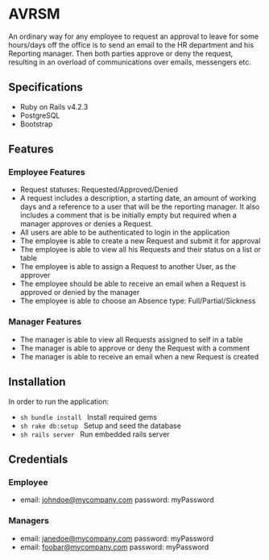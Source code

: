 # AVRSM
An ordinary way for any employee to request an approval to leave for some hours/days off the
office is to send an email to the HR department and his Reporting manager. Then both parties
approve or deny the request, resulting in an overload of communications over emails, messengers
etc.

## Specifications

- Ruby on Rails v4.2.3
- PostgreSQL
- Bootstrap

## Features

### Employee Features

- Request statuses: Requested/Approved/Denied
- A request includes a description, a starting date, an amount of working days and a
reference to a user that will be the reporting manager. It also includes a comment
that is be initially empty but required when a manager approves or denies a Request.
- All users are able to be authenticated to login in the application
- The employee is able to create a new Request and submit it for approval
- The employee is able to view all his Requests and their status on a list or table
- The employee is able to assign a Request to another User, as the approver
- The employee should be able to receive an email when a Request is approved or denied by
the manager
- The employee is able to choose an Absence type: Full/Partial/Sickness

### Manager Features

- The manager is able to view all Requests assigned to self in a table
- The manager is able to approve or deny the Request with a comment
- The manager is able to receive an email when a new Request is created


## Installation

In order to run the application: 

- ```sh bundle install ``` Install required gems
- ```sh rake db:setup ``` Setup and seed the database
- ```sh rails server ``` Run embedded rails server

## Credentials

### Employee

- email: johndoe@mycompany.com password: myPassword

### Managers

- email: janedoe@mycompany.com password: myPassword
- email: foobar@mycompany.com password: myPassword
